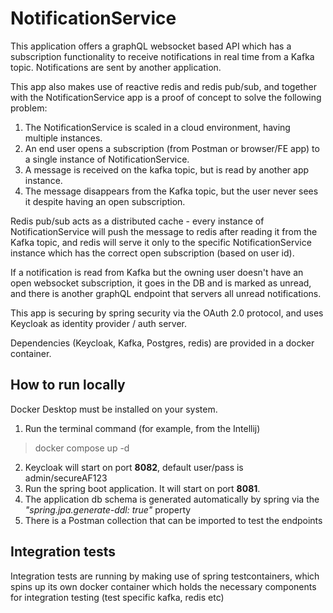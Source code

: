 # NotificationService

This application offers a graphQL websocket based API which has a subscription functionality to receive 
notifications in real time from a Kafka topic. Notifications are sent by another application.

This app also makes use of reactive redis and redis pub/sub, and together with the NotificationService app is a proof of concept to solve the following problem:
   1. The NotificationService is scaled in a cloud environment, having multiple instances.
   2. An end user opens a subscription (from Postman or browser/FE app) 
      to a single instance of NotificationService.
   3. A message is received on the kafka topic, but is read by another app instance.
   4. The message disappears from the Kafka topic, but the user never sees it despite having 
      an open subscription.

Redis pub/sub acts as a distributed cache - every instance of NotificationService will push the message 
to redis after reading it from the Kafka topic, and redis will serve it only to the specific NotificationService 
instance which has the correct open subscription (based on user id). 

If a notification is read from Kafka but the owning user doesn't have an open websocket subscription, it goes in the
DB and is marked as unread, and there is another graphQL endpoint that servers all unread notifications.

This app is securing by spring security via the OAuth 2.0 protocol, 
and uses Keycloak as identity provider / auth server.

Dependencies (Keycloak, Kafka, Postgres, redis) are provided in a docker container.

## How to run locally
Docker Desktop must be installed on your system.

1. Run the terminal command (for example, from the Intellij)
> docker compose up -d
2. Keycloak will start on port **8082**, default user/pass is admin/secureAF123
3. Run the spring boot application. It will start on port **8081**.
4. The application db schema is generated automatically by spring
   via the *"spring.jpa.generate-ddl: true"* property
5. There is a Postman collection that can be imported to test the endpoints

## Integration tests
Integration tests are running by making use of spring testcontainers, which spins up its own
docker container which holds the necessary components for integration testing (test specific kafka, redis etc)
